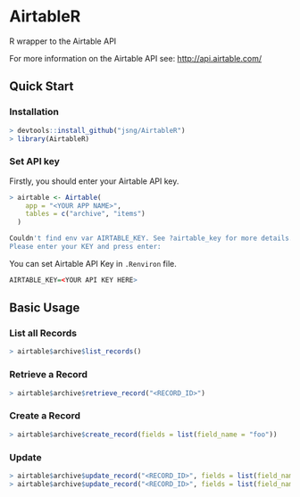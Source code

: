 # AirtableR
R wrapper to the Airtable API 

For more information on the Airtable API see: http://api.airtable.com/

## Quick Start

### Installation
```r
> devtools::install_github("jsng/AirtableR")
> library(AirtableR)
```

### Set API key
Firstly, you should enter your Airtable API key.
```r
> airtable <- Airtable(
    app = "<YOUR APP NAME>", 
    tables = c("archive", "items")
  )

Couldn't find env var AIRTABLE_KEY. See ?airtable_key for more details.
Please enter your KEY and press enter:
```

You can set Airtable API Key in `.Renviron` file.
```r
AIRTABLE_KEY=<YOUR API KEY HERE>
```

## Basic Usage
### List all Records
```r
> airtable$archive$list_records()
```

### Retrieve a Record
```r
> airtable$archive$retrieve_record("<RECORD_ID>")
```

### Create a Record
```r
> airtable$archive$create_record(fields = list(field_name = "foo"))
```

### Update
```r
> airtable$archive$update_record("<RECORD_ID>", fields = list(field_name = "bar"))
> airtable$archive$update_record("<RECORD_ID>", fields = list(field_name = "foobar"), method = "put")
```
